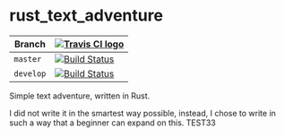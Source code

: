 # rust_text_adventure

Branch   |[![Travis CI logo](pics/TravisCI.png)](https://travis-ci.org)                                                                    
---------|------------------------------------------------------------------------------------------------------------------------------------------------------------
`master` |[![Build Status](https://travis-ci.org/richelbilderbeek/rust_text_adventure.svg?branch=master)](https://travis-ci.org/richelbilderbeek/rust_text_adventure) 
`develop`|[![Build Status](https://travis-ci.org/richelbilderbeek/rust_text_adventure.svg?branch=develop)](https://travis-ci.org/richelbilderbeek/rust_text_adventure)

Simple text adventure, written in Rust.

I did not write it in the smartest way possible,
instead, I chose to write in such a way that
a beginner can expand on this.
TEST33
